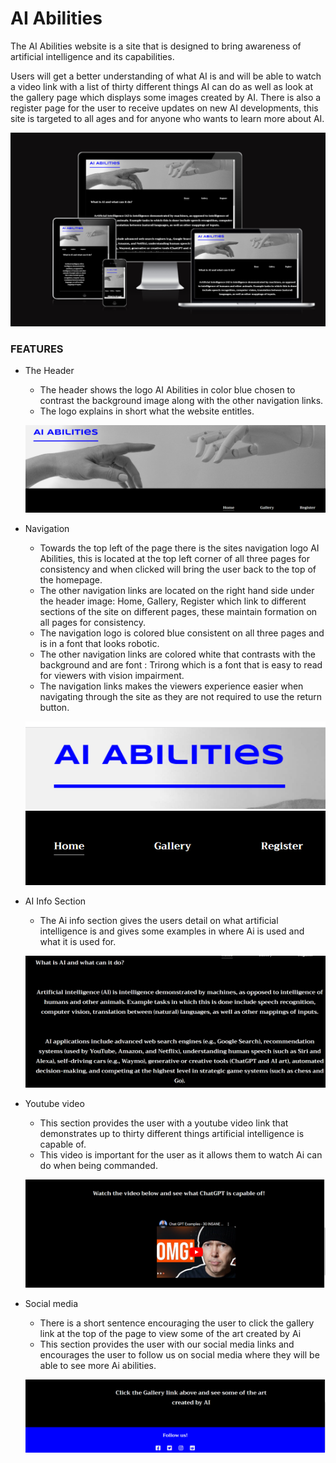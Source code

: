# AI Abilities

The AI Abilities website is a site that is designed to bring awareness of artificial intelligence and its capabilities.

Users will get a better understanding of what AI is and will be able to watch a video link with a list of thirty different things AI can do as well as look at the gallery page which displays some images created by AI. There is also a register page for the user to receive updates on new AI developments, this site is targeted to all ages and for anyone who wants to learn more about AI.


![Screen shot of website using am I responsive, added in the Markdown.](assets/images/responsive-screen-shot.png)


 ### FEATURES  
- The Header
   * The header shows the logo AI Abilities in color blue chosen to contrast the background image along with the  other navigation links.
   * The logo explains in short what the website entitles.


   ![Screen shot of header image, added in the markdown.](assets/images/homepage-header.png)

- Navigation
  
    *  Towards the top left of the page there is the sites navigation logo AI Abilities, this is located at the top left corner of all three pages for consistency and when clicked will bring the user back to the top of the homepage.
    * The other navigation links are located on the right hand side under the header image: Home, Gallery, Register which link to different sections of the site on different pages, these maintain formation on all pages for consistency.
    * The navigation logo is colored blue consistent on all three pages and is in a font that looks robotic.
    * The other navigation links are colored white that contrasts with the background and are font : Trirong which is a font that is easy to read for viewers with vision impairment.
    * The navigation links makes the viewers experience easier when navigating through the site as they are not required to use the return button.

    ![Screen shot of nav logo image, added in markdown.](assets/images/ai-logo-nav.png) ![Screen shot of nav links image, added in markdown.](assets/images/home-nav-lnks.png)

- AI Info Section
  * The Ai info section gives the users detail on what artificial intelligence is and gives some examples in where Ai is used and what it is used for.

  ![Screen shot of AI info text image, added in markdown.](assets/images/ai-info-section.png)

- Youtube video
  * This section provides the user with a youtube video link that demonstrates up to thirty different things artificial intelligence is capable of. 
  * This video is important for the user as it allows them to watch Ai can do when being commanded.

  ![Screen shot of youtube video image, added in markdown.](assets/images/youtube-image.png)

- Social media
   * There is a short sentence  encouraging the user to click the gallery link at the top of the page to view some of the art created by Ai
   * This section provides the user with our social media links and encourages the user to follow us on social media where they will be able to see more Ai abilities.

   ![Screen shot of text and social media links image, added in markdown](assets/images/social-media-homepage.png)